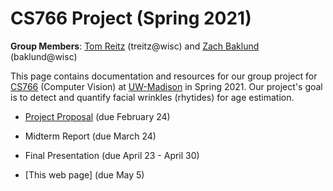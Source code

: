 # CS766 Project (Spring 2021)

**Group Members**: [Tom Reitz](https://github.com/tomreitz) (treitz@wisc) and [Zach Baklund](https://github.com/zbaklund) (baklund@wisc)

This page contains documentation and resources for our group project for [CS766](http://pages.cs.wisc.edu/~mohitg/courses/CS766/) (Computer Vision) at [UW-Madison](https://www.wisc.edu/) in Spring 2021. Our project's goal is to detect and quantify facial wrinkles (rhytides) for age estimation.

* [Project Proposal](proposal.md) (due February 24)

* Midterm Report (due March 24)

* Final Presentation (due April 23 - April 30)

* [This web page] (due May 5) 
